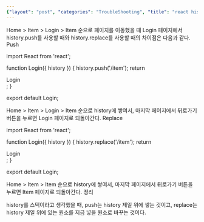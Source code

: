 ```yaml
---
{"layout": "post", "categories": "TroubleShooting", "title": "react history push replace", "feature-img": "assets/img/feature_img.png"}
---
```

Home > Item > Login > Item 순으로 페이지를 이동했을 때 Login 페이지에서 history.push를 사용할 때와 history.replace를 사용할 때의 차이점은 다음과 같다.
Push

import React from 'react';

function Login({ history }) {
  history.push('/item');
  return <div>Login</div>;
}

export default Login;

Home > Item > Login > Item 순으로 history에 쌓여서, 마지막 페이지에서 뒤로가기 버튼을 누르면 Login 페이지로 되돌아간다.
Replace

import React from 'react';

function Login({ history }) {
  history.replace('/item');
  return <div>Login</div>;
}

export default Login;

Home > Item > Item 순으로 history에 쌓여서, 마지막 페이지에서 뒤로가기 버튼을 누르면 Item 페이지로 되돌아간다.
정리

history를 스택이라고 생각했을 때, push는 history 제일 위에 쌓는 것이고, replace는 history 제일 위에 있는 원소를 지금 넣을 원소로 바꾸는 것이다.
